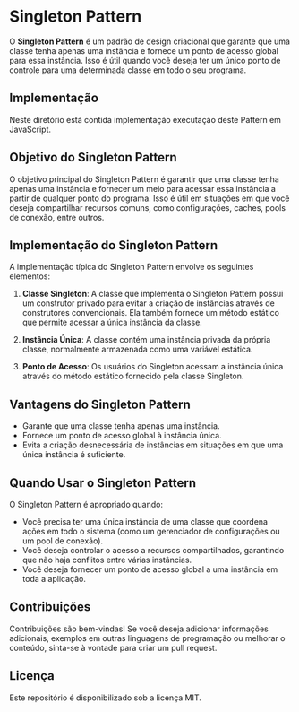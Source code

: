 # Singleton Pattern

O **Singleton Pattern** é um padrão de design criacional que garante que uma classe tenha apenas uma instância e fornece um ponto de acesso global para essa instância. Isso é útil quando você deseja ter um único ponto de controle para uma determinada classe em todo o seu programa.

## Implementação

Neste diretório está contida implementação executação deste Pattern em JavaScript.

## Objetivo do Singleton Pattern

O objetivo principal do Singleton Pattern é garantir que uma classe tenha apenas uma instância e fornecer um meio para acessar essa instância a partir de qualquer ponto do programa. Isso é útil em situações em que você deseja compartilhar recursos comuns, como configurações, caches, pools de conexão, entre outros.

## Implementação do Singleton Pattern

A implementação típica do Singleton Pattern envolve os seguintes elementos:

1. **Classe Singleton**: A classe que implementa o Singleton Pattern possui um construtor privado para evitar a criação de instâncias através de construtores convencionais. Ela também fornece um método estático que permite acessar a única instância da classe.

2. **Instância Única**: A classe contém uma instância privada da própria classe, normalmente armazenada como uma variável estática.

3. **Ponto de Acesso**: Os usuários do Singleton acessam a instância única através do método estático fornecido pela classe Singleton.

## Vantagens do Singleton Pattern

- Garante que uma classe tenha apenas uma instância.
- Fornece um ponto de acesso global à instância única.
- Evita a criação desnecessária de instâncias em situações em que uma única instância é suficiente.

## Quando Usar o Singleton Pattern

O Singleton Pattern é apropriado quando:

- Você precisa ter uma única instância de uma classe que coordena ações em todo o sistema (como um gerenciador de configurações ou um pool de conexão).
- Você deseja controlar o acesso a recursos compartilhados, garantindo que não haja conflitos entre várias instâncias.
- Você deseja fornecer um ponto de acesso global a uma instância em toda a aplicação.

## Contribuições

Contribuições são bem-vindas! Se você deseja adicionar informações adicionais, exemplos em outras linguagens de programação ou melhorar o conteúdo, sinta-se à vontade para criar um pull request.

## Licença

Este repositório é disponibilizado sob a licença MIT.
